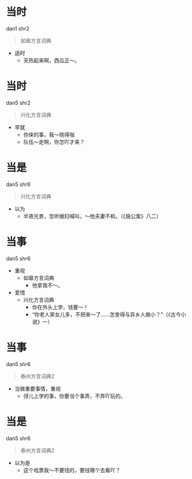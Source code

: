 # 当时
dan1 shr2
> 如皋方言词典
- 适时
  - 天热起来啊，西瓜正～。

# 当时
dan5 shr2
> 兴化方言词典
- 早就
  - 你俫的事，我～晓得咖
  - 队伍～走啊，你怎吖才来？

# 当是
dan5 shr6
> 兴化方言词典
- 以为
  - 半夜光景，忽听媳妇喊叫，～他夫妻不和。（《施公案》八二）

# 当事
dan5 shr6
+ 重视
  * 如皋方言词典
    - 他拿我不～。
+ 爱惜
  * 兴化方言词典
    - 你在外头上学，钱要～！
    - “你老人家女儿多，不把来～了……怎舍得与异乡人做小？”（《古今小说》一）

# 当事
dan5 shr6
> 泰州方言词典2
- 当做重要事情，重视
  - 伢儿上学的事，你要当个事弄，不弄吖玩的。

# 当是
dan5 shr6
> 泰州方言词典2
- 以为是
  - 这个戏票我～不要钱的，要钱哪个去看吖？

